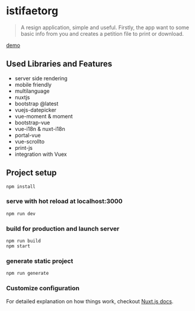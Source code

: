 # istifaetorg

> A resign application, simple and useful. Firstly, the app want to some basic info from you and creates a petition file to print or download.

[demo](http://istifaet.org)

## Used Libraries and Features
* server side rendering
* mobile friendly
* multilanguage
* nuxtjs
* bootstrap @latest
* vuejs-datepicker
* vue-moment & moment
* bootstrap-vue
* vue-i18n & nuxt-i18n
* portal-vue
* vue-scrollto
* print-js
* integration with Vuex

## Project setup
```
npm install
```

### serve with hot reload at localhost:3000
```
npm run dev
```

### build for production and launch server
```
npm run build
npm start
```

### generate static project
```
npm run generate
```

### Customize configuration
For detailed explanation on how things work, checkout [Nuxt.js docs](https://nuxtjs.org).
